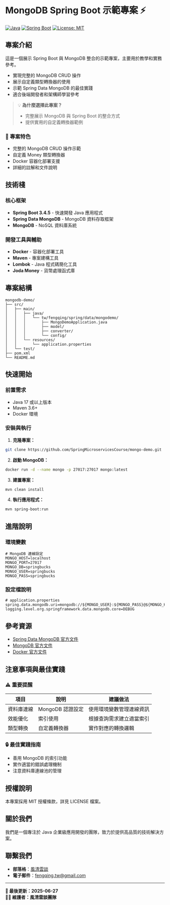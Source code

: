 # MongoDB Spring Boot 示範專案 ⚡

[![Java](https://img.shields.io/badge/Java-17-orange.svg)](https://www.oracle.com/java/)
[![Spring Boot](https://img.shields.io/badge/Spring%20Boot-3.4.5-brightgreen.svg)](https://spring.io/projects/spring-boot)
[![License: MIT](https://img.shields.io/badge/License-MIT-yellow.svg)](https://opensource.org/licenses/MIT)

## 專案介紹

這是一個展示 Spring Boot 與 MongoDB 整合的示範專案，主要用於教學和實務參考。

- 實現完整的 MongoDB CRUD 操作
- 展示自定義類型轉換器的使用
- 示範 Spring Data MongoDB 的最佳實踐
- 適合後端開發者和架構師學習參考

> 💡 **為什麼選擇此專案？**
> - 完整展示 MongoDB 與 Spring Boot 的整合方式
> - 提供實用的自定義轉換器範例

### 🎯 專案特色

- 完整的 MongoDB CRUD 操作示範
- 自定義 Money 類型轉換器
- Docker 容器化部署支援
- 詳細的註解和文件說明

## 技術棧

### 核心框架
- **Spring Boot 3.4.5** - 快速開發 Java 應用程式
- **Spring Data MongoDB** - MongoDB 資料存取框架
- **MongoDB** - NoSQL 資料庫系統

### 開發工具與輔助
- **Docker** - 容器化部署工具
- **Maven** - 專案建構工具
- **Lombok** - Java 程式碼簡化工具
- **Joda Money** - 貨幣處理函式庫

## 專案結構

```
mongodb-demo/
├── src/
│   ├── main/
│   │   ├── java/
│   │   │   └── tw/fengqing/spring/data/mongodemo/
│   │   │       ├── MongoDemoApplication.java
│   │   │       ├── model/
│   │   │       ├── converter/
│   │   │       └── config/
│   │   └── resources/
│   │       └── application.properties
│   └── test/
├── pom.xml
└── README.md
```

## 快速開始

### 前置需求
- Java 17 或以上版本
- Maven 3.6+
- Docker 環境

### 安裝與執行

1. **克隆專案：**
```bash
git clone https://github.com/SpringMicroservicesCourse/mongo-demo.git
```

2. **啟動 MongoDB：**
```bash
docker run -d --name mongo -p 27017:27017 mongo:latest
```

3. **建置專案：**
```bash
mvn clean install
```

4. **執行應用程式：**
```bash
mvn spring-boot:run
```

## 進階說明

### 環境變數
```properties
# MongoDB 連線設定
MONGO_HOST=localhost
MONGO_PORT=27017
MONGO_DB=springbucks
MONGO_USER=springbucks
MONGO_PASS=springbucks
```

### 設定檔說明
```properties
# application.properties
spring.data.mongodb.uri=mongodb://${MONGO_USER}:${MONGO_PASS}@${MONGO_HOST}:${MONGO_PORT}/${MONGO_DB}
logging.level.org.springframework.data.mongodb.core=DEBUG
```

## 參考資源

- [Spring Data MongoDB 官方文件](https://docs.spring.io/spring-data/mongodb/docs/current/reference/html/)
- [MongoDB 官方文件](https://docs.mongodb.com/)
- [Docker 官方文件](https://docs.docker.com/)

## 注意事項與最佳實踐

### ⚠️ 重要提醒

| 項目 | 說明 | 建議做法 |
|------|------|----------|
| 資料庫連線 | MongoDB 認證設定 | 使用環境變數管理連線資訊 |
| 效能優化 | 索引使用 | 根據查詢需求建立適當索引 |
| 類型轉換 | 自定義轉換器 | 實作對應的轉換邏輯 |

### 🔒 最佳實踐指南

- 善用 MongoDB 的索引功能
- 實作適當的錯誤處理機制
- 注意資料庫連線池的管理

## 授權說明

本專案採用 MIT 授權條款，詳見 LICENSE 檔案。

## 關於我們

我們是一個專注於 Java 企業級應用開發的團隊，致力於提供高品質的技術解決方案。

## 聯繫我們

- **部落格**：[風清雲談](https://blog.fengqing.tw/)
- **電子郵件**：[fengqing.tw@gmail.com](mailto:fengqing.tw@gmail.com)

---

**📅 最後更新：2025-06-27**  
**👨‍💻 維護者：風清雲談團隊**